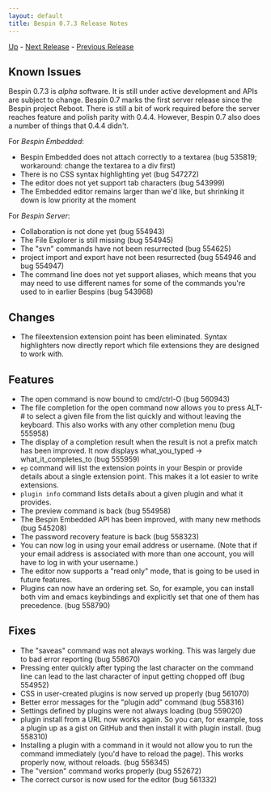 ```yaml
---
layout: default
title: Bespin 0.7.3 Release Notes
---
```


[Up](index.html) - [Next Release](nodes08.html) - [Previous Release](notes072.html)

Known Issues
------------

Bespin 0.7.3 is *alpha* software. It is still under active development
and APIs are subject to change. Bespin 0.7 marks the first server release
since the Bespin project Reboot. There is still a bit of work required
before the server reaches feature and polish parity with 0.4.4. However, Bespin
0.7 also does a number of things that 0.4.4 didn't.

For *Bespin Embedded*:

* Bespin Embedded does not attach correctly to a textarea (bug 535819;
  workaround: change the textarea to a div first)
* There is no CSS syntax highlighting yet (bug 547272)
* The editor does not yet support tab characters (bug 543999)
* The Embedded editor remains larger than we'd like, but shrinking
  it down is low priority at the moment

For *Bespin Server*:

* Collaboration is not done yet (bug 554943)
* The File Explorer is still missing (bug 554945)
* The "svn" commands have not been resurrected (bug 554625)
* project import and export have not been resurrected (bug 554946 and 
  bug 554947)
* The command line does not yet support aliases, which means that you may
  need to use different names for some of the commands you're used to
  in earlier Bespins (bug 543968)

Changes
-------

* The fileextension extension point has been eliminated. Syntax highlighters
  now directly report which file extensions they are designed to work with.

Features
--------

* The open command is now bound to cmd/ctrl-O (bug 560943)
* The file completion for the open command now allows you to press
  ALT-# to select a given file from the list quickly and without
  leaving the keyboard. This also works with any other completion
  menu (bug 555958)
* The display of a completion result when the result is not a prefix
  match has been improved. It now displays 
  what\_you\_typed -> what\_it\_completes\_to (bug 555959)
* `ep` command will list the extension points in your Bespin or provide details
  about a single extension point. This makes it a lot easier to write extensions.
* `plugin info` command lists details about a given plugin and what it provides.
* The preview command is back (bug 554958)
* The Bespin Embedded API has been improved, with many new methods (bug 545208)
* The password recovery feature is back (bug 558323)
* You can now log in using your email address or username. (Note that
  if your email address is associated with more than one account, you
  will have to log in with your username.)
* The editor now supports a "read only" mode, that is going to be used
  in future features.
* Plugins can now have an ordering set. So, for example, you can install
  both vim and emacs keybindings and explicitly set that one of them
  has precedence. (bug 558790)

Fixes
-----

* The "saveas" command was not always working. This was largely due to
  bad error reporting (bug 558670)
* Pressing enter quickly after typing the last character on the command
  line can lead to the last character of input getting chopped off
  (bug 554952)
* CSS in user-created plugins is now served up properly (bug 561070)
* Better error messages for the "plugin add" command (bug 558316)
* Settings defined by plugins were not always loading (bug 559020)
* plugin install from a URL now works again. So you can, for example,
  toss a plugin up as a gist on GitHub and then install it with
  plugin install. (bug 558310)
* Installing a plugin with a command in it would not allow you to run 
  the command immediately (you'd have to reload the page). This
  works properly now, without reloads. (bug 556345)
* The "version" command works properly (bug 552672)
* The correct cursor is now used for the editor (bug 561332)
